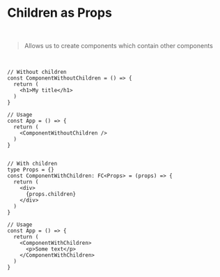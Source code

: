# Children as Props

<br>

> Allows us to create components which contain other components

<br>

```tsx {all|1-6|8-13|16-24|18|21|26-33|29-31} {maxHeight: '100'}
// Without children
const ComponentWithoutChildren = () => {
  return (
    <h1>My title</h1>
  )
}

// Usage
const App = () => {
  return (
    <ComponentWithoutChildren />
  )
}


// With children
type Props = {}
const ComponentWithChildren: FC<Props> = (props) => {
  return (
    <div>
      {props.children}
    </div>
  )
}

// Usage
const App = () => {
  return (
    <ComponentWithChildren>
      <p>Some text</p>
    </ComponentWithChildren>
  )
}
```
